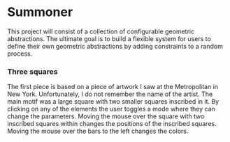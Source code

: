 # Summoner

This project will consist of a collection of configurable geometric abstractions.  The ultimate goal is to build a flexible system for users to define their own geometric abstractions by adding constraints to a random process.

### Three squares

The first piece is based on a piece of artwork I saw at the Metropolitan in New York.  Unfortunately, I do not remember the name of the artist.  The main motif was a large square with two smaller squares inscribed in it.   By clicking on any of the elements the user toggles a mode where they can change the parameters.  Moving the mouse over the square with two inscribed squares within changes the positions of the inscribed squares.  Moving the mouse over the bars to the left changes the colors. 
